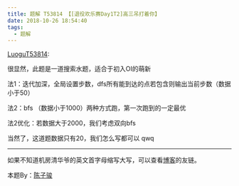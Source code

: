 ```yaml
---
title: 题解 T53814 【[退役欢乐赛Day1T2]高三吊打着你】
date: 2018-10-26 18:54:40
tags: 
  - 题解
---
```

[LuoguT53814](https://www.luogu.org/problemnew/show/T53814):

很显然，此题是一道搜索水题，适合于初入OI的萌新

法1：迭代加深，全局设置步数，dfs所有能到达的点若包含则输出当前步数（数据小于50）

法2：bfs （数据小于1000）两种方式跑，第一次跑到的一定最优

法2优化：若数据大于2000，我们考虑双向bfs

当然了，这道题数据只有20，我们怎么写都可以
qwq

---

如果不知道机房清华爷的英文首字母缩写大写，可以查看[博客](https://www.zhangkai.xin/)的友链。

本题By：[陈子骏](https://www.luogu.org/space/show?uid=60874)